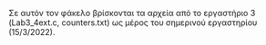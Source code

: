 Σε αυτόν τον φάκελο βρίσκονται τα αρχεία από το εργαστήριο 3 (Lab3_4ext.c, counters.txt) ως μέρος του σημερινού εργαστηρίου (15/3/2022).
